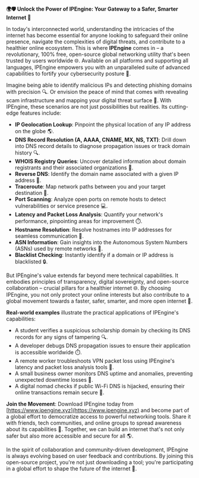 **🌍🛡️ Unlock the Power of IPEngine: Your Gateway to a Safer, Smarter Internet 🚀**

In today's interconnected world, understanding the intricacies of the internet has become essential for anyone looking to safeguard their online presence, navigate the complexities of digital threats, and contribute to a healthier online ecosystem. This is where **IPEngine** comes in – a revolutionary, 100% free, open-source global networking utility that's been trusted by users worldwide 🌐. Available on all platforms and supporting all languages, IPEngine empowers you with an unparalleled suite of advanced capabilities to fortify your cybersecurity posture 🔐.

Imagine being able to identify malicious IPs and detecting phishing domains with precision 🔍. Or envision the peace of mind that comes with revealing scam infrastructure and mapping your digital threat surface 🚨. With IPEngine, these scenarios are not just possibilities but realities. Its cutting-edge features include:

- **IP Geolocation Lookup**: Pinpoint the physical location of any IP address on the globe 🌎.
- **DNS Record Resolution (A, AAAA, CNAME, MX, NS, TXT)**: Drill down into DNS record details to diagnose propagation issues or track domain history 🔍.
- **WHOIS Registry Queries**: Uncover detailed information about domain registrants and their associated organizations 📝.
- **Reverse DNS**: Identify the domain name associated with a given IP address 🔑.
- **Traceroute**: Map network paths between you and your target destination 📍.
- **Port Scanning**: Analyze open ports on remote hosts to detect vulnerabilities or service presence 💻.
- **Latency and Packet Loss Analysis**: Quantify your network's performance, pinpointing areas for improvement ⏱️.
- **Hostname Resolution**: Resolve hostnames into IP addresses for seamless communication 📡.
- **ASN Information**: Gain insights into the Autonomous System Numbers (ASNs) used by remote networks 👥.
- **Blacklist Checking**: Instantly identify if a domain or IP address is blacklisted 🔒.

But IPEngine's value extends far beyond mere technical capabilities. It embodies principles of transparency, digital sovereignty, and open-source collaboration – crucial pillars for a healthier internet 🌐. By choosing IPEngine, you not only protect your online interests but also contribute to a global movement towards a faster, safer, smarter, and more open internet 🚀.

**Real-world examples** illustrate the practical applications of IPEngine's capabilities:

- A student verifies a suspicious scholarship domain by checking its DNS records for any signs of tampering 🔍.
- A developer debugs DNS propagation issues to ensure their application is accessible worldwide ⏱️.
- A remote worker troubleshoots VPN packet loss using IPEngine's latency and packet loss analysis tools 📡.
- A small business owner monitors DNS uptime and anomalies, preventing unexpected downtime losses 💼.
- A digital nomad checks if public Wi-Fi DNS is hijacked, ensuring their online transactions remain secure 🚀.

**Join the Movement**: Download IPEngine today from [https://www.ipengine.xyz](https://www.ipengine.xyz) and become part of a global effort to democratize access to powerful networking tools. Share it with friends, tech communities, and online groups to spread awareness about its capabilities 📢. Together, we can build an internet that's not only safer but also more accessible and secure for all 🌎.

In the spirit of collaboration and community-driven development, IPEngine is always evolving based on user feedback and contributions. By joining this open-source project, you're not just downloading a tool; you're participating in a global effort to shape the future of the internet 🔗.